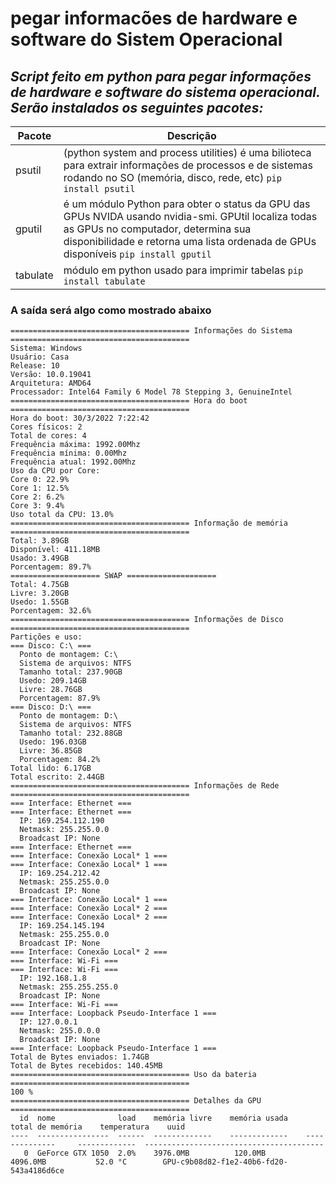 #  pegar informacões de hardware e software do Sistem Operacional
## _Script feito em python para pegar informações de hardware e software do sistema operacional. Serão instalados os seguintes pacotes:_

| Pacote | Descrição |
| ------ | ------ |
| psutil |  (python system and process utilities) é uma bilioteca para extrair informações de processos e de sistemas rodando no SO (memória, disco, rede, etc) ```pip install psutil ``` |
| gputil | é um módulo Python para obter o status da GPU das GPUs NVIDA usando nvidia-smi. GPUtil localiza todas as GPUs no computador, determina sua disponibilidade e retorna uma lista ordenada de GPUs disponíveis  ```pip install gputil ``` |
| tabulate | módulo em python usado para imprimir tabelas ```pip install tabulate ``` |

### A saída será algo como mostrado abaixo

```
======================================== Informações do Sistema ========================================
Sistema: Windows
Usuário: Casa
Release: 10
Versão: 10.0.19041
Arquitetura: AMD64
Processador: Intel64 Family 6 Model 78 Stepping 3, GenuineIntel
======================================== Hora do boot ========================================
Hora do boot: 30/3/2022 7:22:42
Cores físicos: 2
Total de cores: 4
Frequência máxima: 1992.00Mhz
Frequência mínima: 0.00Mhz
Frequência atual: 1992.00Mhz
Uso da CPU por Core:
Core 0: 22.9%
Core 1: 12.5%
Core 2: 6.2%
Core 3: 9.4%
Uso total da CPU: 13.0%
======================================== Informação de memória ========================================
Total: 3.89GB
Disponível: 411.18MB
Usado: 3.49GB
Porcentagem: 89.7%
==================== SWAP ====================
Total: 4.75GB
Livre: 3.20GB
Usedo: 1.55GB
Porcentagem: 32.6%
======================================== Informações de Disco ========================================
Partições e uso:
=== Disco: C:\ ===
  Ponto de montagem: C:\
  Sistema de arquivos: NTFS
  Tamanho total: 237.90GB
  Usedo: 209.14GB
  Livre: 28.76GB
  Porcentagem: 87.9%
=== Disco: D:\ ===
  Ponto de montagem: D:\
  Sistema de arquivos: NTFS
  Tamanho total: 232.88GB
  Usedo: 196.03GB
  Livre: 36.85GB
  Porcentagem: 84.2%
Total lido: 6.17GB
Total escrito: 2.44GB
======================================== Informações de Rede ========================================
=== Interface: Ethernet ===
=== Interface: Ethernet ===
  IP: 169.254.112.190
  Netmask: 255.255.0.0
  Broadcast IP: None
=== Interface: Ethernet ===
=== Interface: Conexão Local* 1 ===
=== Interface: Conexão Local* 1 ===
  IP: 169.254.212.42
  Netmask: 255.255.0.0
  Broadcast IP: None
=== Interface: Conexão Local* 1 ===
=== Interface: Conexão Local* 2 ===
=== Interface: Conexão Local* 2 ===
  IP: 169.254.145.194
  Netmask: 255.255.0.0
  Broadcast IP: None
=== Interface: Conexão Local* 2 ===
=== Interface: Wi-Fi ===
=== Interface: Wi-Fi ===
  IP: 192.168.1.8
  Netmask: 255.255.255.0
  Broadcast IP: None
=== Interface: Wi-Fi ===
=== Interface: Loopback Pseudo-Interface 1 ===
  IP: 127.0.0.1
  Netmask: 255.0.0.0
  Broadcast IP: None
=== Interface: Loopback Pseudo-Interface 1 ===
Total de Bytes enviados: 1.74GB
Total de Bytes recebidos: 140.45MB
======================================== Uso da bateria ========================================
100 %
======================================== Detalhes da GPU ========================================
  id  nome              load    memória livre    memória usada    total de memória    temperatura    uuid
----  ----------------  ------  -------------    -------------    --------------     -------------  ----------------------------------------
   0  GeForce GTX 1050  2.0%    3976.0MB          120.0MB          4096.0MB           52.0 °C        GPU-c9b08d82-f1e2-40b6-fd20-543a4186d6ce


```

